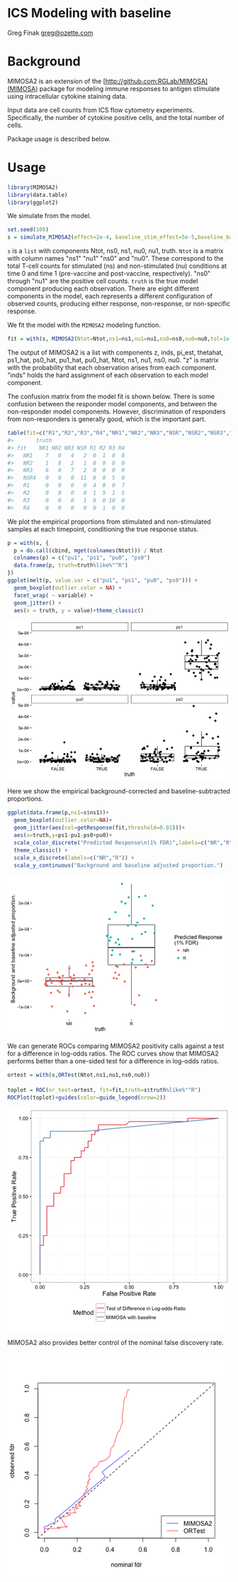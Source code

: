 ICS Modeling with baseline
================
Greg Finak <greg@ozette.com>

<!-- README.md is generated from README.Rmd. Please edit that file -->
Background
==========

MIMOSA2 is an extension of the [http://github.com:RGLab/MIMOSA](MIMOSA) package for modeling immune responses to antigen stimulate using intracellular cytokine staining data.

Input data are cell counts from ICS flow cytometry experiments. Specifically, the number of cytokine positive cells, and the total number of cells.

Package usage is described below.

Usage
=====

``` r
library(MIMOSA2)
library(data.table)
library(ggplot2)
```

We simulate from the model.

``` r
set.seed(100)
s = simulate_MIMOSA2(effect=2e-4, baseline_stim_effect=5e-5,baseline_background = 2e-5,bg_effect =2e-5,phi=c(50000,50000,50000,50000),P=100,rng=c(120000,150000))
```

`s` is a `list` with components Ntot, ns0, ns1, nu0, nu1, truth. `Ntot` is a matrix with column names "ns1" "nu1" "ns0" and "nu0". These correspond to the total T-cell counts for stimulated (ns) and non-stimulated (nu) conditions at time 0 and time 1 (pre-vaccine and post-vaccine, respectively). "ns0" through "nu1" are the positive cell counts. `truth` is the true model component producing each observation. There are eight different components in the model, each represents a different configuration of observed counts, producing either response, non-response, or non-specific response.

We fit the model with the `MIMOSA2` modeling function.

``` r
fit = with(s, MIMOSA2(Ntot=Ntot,ns1=ns1,nu1=nu1,ns0=ns0,nu0=nu0,tol=1e-5))
```

The output of MIMOSA2 is a list with components z, inds, pi\_est, thetahat, ps1\_hat, ps0\_hat, pu1\_hat, pu0\_hat, Ntot, ns1, nu1, ns0, nu0. "z" is matrix with the probability that each observation arises from each component. "inds" holds the hard assignment of each observation to each model component.

The confusion matrix from the model fit is shown below. There is some confusion between the responder model components, and between the non-responder model components. However, discrimination of responders from non-responders is generally good, which is the important part.

``` r
table(fit=c("R1","R2","R3","R4","NR1","NR2","NR3","NSR","NSR2","NSR3","NSR4")[max.col(fit$z)],truth = s$truth)
#>       truth
#> fit    NR1 NR2 NR3 NSR R1 R2 R3 R4
#>   NR1    7   0   4   2  0  1  0  0
#>   NR2    1   8   2   1  0  0  0  0
#>   NR3    6   0   7   2  0  0  0  0
#>   NSR4   0   0   0  11  0  0  5  0
#>   R1     0   0   0   0  4  0  0  7
#>   R2     0   0   0   0  1  5  1  5
#>   R3     0   0   0   1  0  0 10  0
#>   R4     0   0   0   0  0  1  0  8
```

We plot the empirical proportions from stimulated and non-stimulated samples at each timepoint, conditioning the true response status.

``` r
p = with(s, {
  p = do.call(cbind, mget(colnames(Ntot))) / Ntot
  colnames(p) = c("pu1", "ps1", "pu0", "ps0")
  data.frame(p, truth=truth%like%"^R")
})
ggplot(melt(p, value.var = c("pu1", "ps1", "pu0", "ps0"))) +
  geom_boxplot(outlier.color = NA) +
  facet_wrap( ~ variable) +
  geom_jitter() +
  aes(x = truth, y = value)+theme_classic()
```

![](README-empirical_boxplots_vs_ps-1.png)

Here we show the empirical background-corrected and baseline-subtracted proportions.

``` r
ggplot(data.frame(p,ns1=s$ns1))+
  geom_boxplot(outlier.color=NA)+
  geom_jitter(aes(col=getResponse(fit,threshold=0.01)))+
  aes(x=truth,y=ps1-pu1-ps0+pu0)+
  scale_color_discrete("Predicted Response\n(1% FDR)",labels=c("NR","R")) +
  theme_classic() +
  scale_x_discrete(labels=c("NR","R")) +
  scale_y_continuous("Background and baseline adjusted proportion.")
```

![](README-empiricalboxplots_vs_truth-1.png)

We can generate ROCs comparing MIMOSA2 positivity calls against a test for a difference in log-odds ratios. The ROC curves show that MIMOSA2 performs better than a one-sided test for a difference in log-odds ratios.

``` r
ortest = with(s,ORTest(Ntot,ns1,nu1,ns0,nu0))

toplot = ROC(or_test=ortest, fit=fit,truth=s$truth%like%"^R")
ROCPlot(toplot)+guides(color=guide_legend(nrow=2))
```

![](README-ROC-1.png)

MIMOSA2 also provides better control of the nominal false discovery rate.

![](README-nomfdr-1.png)
